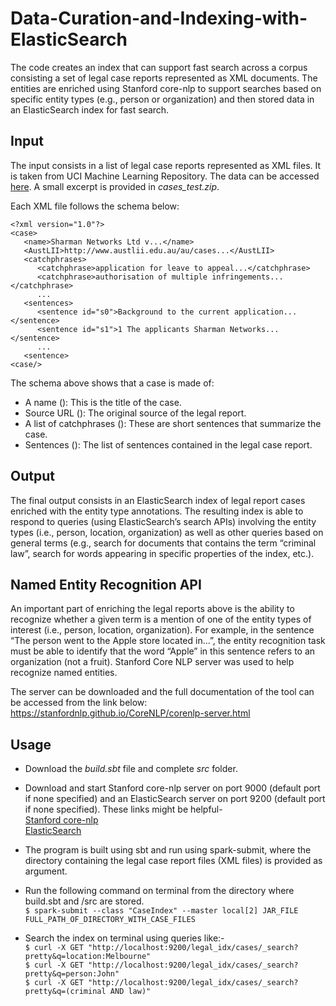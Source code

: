 # Data-Curation-and-Indexing-with-ElasticSearch

The code creates an index that can support fast search across a corpus consisting a set of legal case reports represented as XML documents. The entities are enriched using Stanford core-nlp to support searches based on specific entity types (e.g.,
person or organization) and then stored data in an ElasticSearch index for fast search.


## **Input**

The input consists in a list of legal case reports represented as XML files. It is taken from UCI Machine Learning Repository. The data can be accessed [here](https://archive.ics.uci.edu/ml/datasets/Legal+Case+Reports). A small excerpt is provided in *cases_test.zip*.


Each XML file follows the schema below:

```
<?xml version="1.0"?>
<case>
   <name>Sharman Networks Ltd v...</name>
   <AustLII>http://www.austlii.edu.au/au/cases...</AustLII>
   <catchphrases>
      <catchphrase>application for leave to appeal...</catchphrase>
      <catchphrase>authorisation of multiple infringements...</catchphrase>
      ...
   <sentences>
      <sentence id="s0">Background to the current application...</sentence>
      <sentence id="s1">1 The applicants Sharman Networks...</sentence>
      ...
   <sentence>
<case/>
```

The schema above shows that a case is made of:
* A name (<name>): This is the title of the case.
* Source URL (<AustLII>): The original source of the legal report.
* A list of catchphrases (<catchphrases>): These are short sentences that summarize the case.
* Sentences (<sentences>): The list of sentences contained in the legal case report.


## **Output**

The final output consists in an ElasticSearch index of legal report cases enriched with the entity type annotations. The resulting index is able to respond to queries (using ElasticSearch’s search APIs) involving the entity types (i.e., person, location, organization) as well as other queries based on general terms (e.g., search for documents that contains the term “criminal law”, search for words appearing in specific properties of the index, etc.).

## **Named Entity Recognition API**

An important part of enriching the legal reports above is the ability to recognize whether a given term is a mention of one of the entity types of interest (i.e., person, location, organization). For example, in the sentence “The person went to the Apple store located in...”, the entity recognition task must be able to identify that the word “Apple” in this sentence refers to an organization (not a fruit). Stanford Core NLP server was used to help recognize named entities.

The server can be downloaded and the full documentation of the tool can be accessed from the link below:
https://stanfordnlp.github.io/CoreNLP/corenlp-server.html

## **Usage**

* Download the *build.sbt* file and complete *src* folder.

* Download and start Stanford core-nlp server on port 9000 (default port if none specified) and an ElasticSearch server on port 9200 (default port if none specified). These links might be helpful-<br/>
[Stanford core-nlp](https://stanfordnlp.github.io/CoreNLP/corenlp-server.html)<br/>
[ElasticSearch](https://www.elastic.co/downloads/elasticsearch)

* The program is built using sbt and run using spark-submit, where the directory containing the legal case report files (XML files) is provided as argument.

* Run the following command on terminal from the directory where build.sbt and /src are stored.<br/>
 ``` $ spark-submit --class "CaseIndex" --master local[2] JAR_FILE FULL_PATH_OF_DIRECTORY_WITH_CASE_FILES ```

* Search the index on terminal using queries like:-<br/>
``` $ curl -X GET "http://localhost:9200/legal_idx/cases/_search?pretty&q=location:Melbourne" ```<br/>
``` $ curl -X GET "http://localhost:9200/legal_idx/cases/_search?pretty&q=person:John" ```<br/>
``` $ curl -X GET "http://localhost:9200/legal_idx/cases/_search?pretty&q=(criminal AND law)" ```

